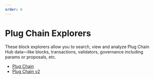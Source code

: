 ```yaml
---
order: 6
---
```


# Plug Chain Explorers

These block explorers allow you to search, view and analyze Plug Chain Hub data—like blocks, transactions, validators, governance including params or proposals, etc.

- [Plug Chain](https://www.plugchain.network/)
- [Plug Chain v2](https://plugchain.network/v2)
